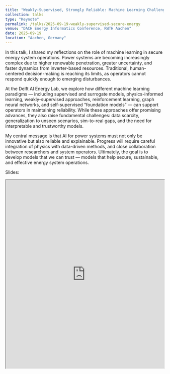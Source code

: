 ```yaml
---
title: "Weakly-Supervised, Strongly Reliable: Machine Learning Challenges for Secure Energy Operations"
collection: talks
type: "Keynote"
permalink: /talks/2025-09-19-weakly-supervised-secure-energy
venue: "DACH Energy Informatics Conference, RWTH Aachen"
date: 2025-09-19
location: "Aachen, Germany"
---
```


In this talk, I shared my reflections on the role of machine learning in secure energy system operations. Power systems are becoming increasingly complex due to higher renewable penetration, greater uncertainty, and faster dynamics from inverter-based resources. Traditional, human-centered decision-making is reaching its limits, as operators cannot respond quickly enough to emerging disturbances.

At the Delft AI Energy Lab, we explore how different machine learning paradigms — including supervised and surrogate models, physics-informed learning, weakly-supervised approaches, reinforcement learning, graph neural networks, and self-supervised “foundation models” — can support operators in maintaining reliability. While these approaches offer promising advances, they also raise fundamental challenges: data scarcity, generalization to unseen scenarios, sim-to-real gaps, and the need for interpretable and trustworthy models.

My central message is that AI for power systems must not only be innovative but also reliable and explainable. Progress will require careful integration of physics with data-driven methods, and close collaboration between researchers and system operators. Ultimately, the goal is to develop models that we can trust — models that help secure, sustainable, and effective energy system operations.

Slides: 
<iframe src="https://github.com/JochenC/JochenC.github.io/blob/master/files/Jochen%2019-09-2025%20Weakly-Supervised%2C%20Strongly%20Reliable.pdf" width="100%" height="600px">
    This browser does not support PDFs. Please download the PDF to view it: 
    <a href="https://github.com/JochenC/JochenC.github.io/blob/master/files/Jochen%2019-09-2025%20Weakly-Supervised%2C%20Strongly%20Reliable.pdf">Download PDF</a>.
</iframe>

